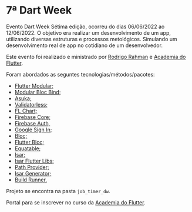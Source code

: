 # 7ª Dart Week

Evento Dart Week Sétima edição, ocorreu do dias 06/06/2022 ao 12/06/2022. O objetivo era realizar um desenvolvimento de um app, utilizando diversas estruturas e processos metológicos. Simulando um desenvolvimento real de app no cotidiano de um desenvolvedor.

Este evento foi realizado e ministrado por [Rodrigo Rahman](https://www.linkedin.com/in/rodrigo-rahman/) e [Academia do Flutter](https://www.linkedin.com/company/academia-do-flutter/).

Foram abordados as seguntes tecnologias/métodos/pacotes:

- [Flutter Modular;](https://pub.dev/packages/flutter_modular)
- [Modular Bloc Bind;](https://pub.dev/packages/modular_bloc_bind)
- [Asuka;](https://pub.dev/packages/asuka)
- [Validatorless;](https://pub.dev/packages/validatorless)
- [FL Chart;](https://pub.dev/packages/fl_chart)
- [Firebase Core;](https://pub.dev/packages/firebase_core)
- [Firebase Auth,](https://pub.dev/packages/firebase_auth)
- [Google Sign In;](https://pub.dev/packages/google_sign_in)
- [Bloc;](https://pub.dev/packages/bloc)
- [Flutter Bloc;](https://pub.dev/packages/flutter_bloc)
- [Equatable;](https://pub.dev/packages/equatable)
- [Isar;](https://pub.dev/packages/isar)
- [Isar Flutter Libs;](https://pub.dev/packages/isar_flutter_libs)
- [Path Provider;](https://pub.dev/packages/path_provider)
- [Isar Generator;](https://pub.dev/packages/isar_generator)
- [Build Runner.](https://pub.dev/packages/build_runner)

Projeto se encontra na pasta ``job_timer_dw``.

Portal para se inscrever no curso da [Academia do Flutter](http://academiadoflutter.com.br/).